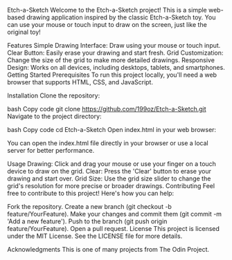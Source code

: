 Etch-a-Sketch
Welcome to the Etch-a-Sketch project! This is a simple web-based drawing application inspired by the classic Etch-a-Sketch toy. You can use your mouse or touch input to draw on the screen, just like the original toy!

Features
Simple Drawing Interface: Draw using your mouse or touch input.
Clear Button: Easily erase your drawing and start fresh.
Grid Customization: Change the size of the grid to make more detailed drawings.
Responsive Design: Works on all devices, including desktops, tablets, and smartphones.
Getting Started
Prerequisites
To run this project locally, you'll need a web browser that supports HTML, CSS, and JavaScript.

Installation
Clone the repository:

bash
Copy code
git clone https://github.com/199oz/Etch-a-Sketch.git
Navigate to the project directory:

bash
Copy code
cd Etch-a-Sketch
Open index.html in your web browser:

You can open the index.html file directly in your browser or use a local server for better performance.

Usage
Drawing: Click and drag your mouse or use your finger on a touch device to draw on the grid.
Clear: Press the 'Clear' button to erase your drawing and start over.
Grid Size: Use the grid size slider to change the grid's resolution for more precise or broader drawings.
Contributing
Feel free to contribute to this project! Here's how you can help:

Fork the repository.
Create a new branch (git checkout -b feature/YourFeature).
Make your changes and commit them (git commit -m 'Add a new feature').
Push to the branch (git push origin feature/YourFeature).
Open a pull request.
License
This project is licensed under the MIT License. See the LICENSE file for more details.

Acknowledgments
This is one of many projects from The Odin Project.
